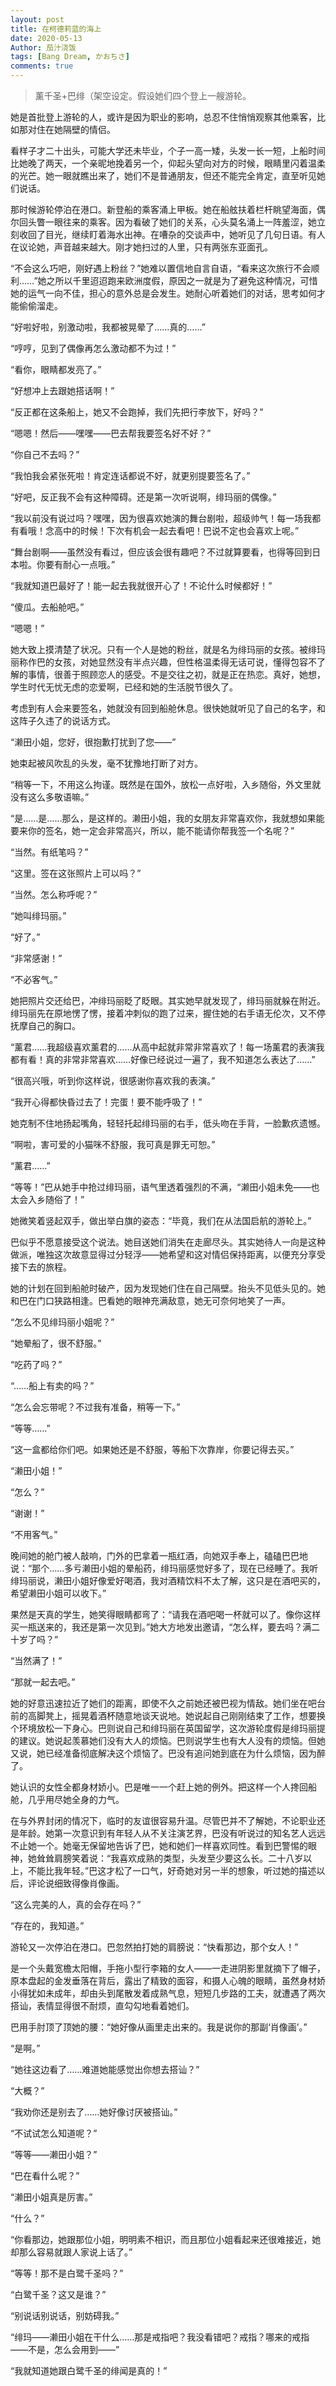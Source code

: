 ```yaml
---
layout: post
title: 在柯德莉蓝的海上
date: 2020-05-13
Author: 茄汁浇饭 
tags: [Bang Dream, かおちさ]
comments: true
---
```


> 薰千圣+巴绯（架空设定。假设她们四个登上一艘游轮。

她是首批登上游轮的人，或许是因为职业的影响，总忍不住悄悄观察其他乘客，比如那对住在她隔壁的情侣。

看样子才二十出头，可能大学还未毕业，个子一高一矮，头发一长一短，上船时间比她晚了两天，一个亲昵地挽着另一个，仰起头望向对方的时候，眼睛里闪着温柔的光芒。她一眼就瞧出来了，她们不是普通朋友，但还不能完全肯定，直至听见她们说话。

那时候游轮停泊在港口。新登船的乘客涌上甲板。她在船舷扶着栏杆眺望海面，偶尔回头瞥一眼往来的乘客。因为看破了她们的关系，心头莫名涌上一阵羞涩，她立刻收回了目光，继续盯着海水出神。在嘈杂的交谈声中，她听见了几句日语。有人在议论她，声音越来越大。刚才她扫过的人里，只有两张东亚面孔。

“不会这么巧吧，刚好遇上粉丝？”她难以置信地自言自语，“看来这次旅行不会顺利……”她之所以千里迢迢跑来欧洲度假，原因之一就是为了避免这种情况，可惜她的运气一向不佳，担心的意外总是会发生。她耐心听着她们的对话，思考如何才能偷偷溜走。

“好啦好啦，别激动啦，我都被晃晕了……真的……”

“哼哼，见到了偶像再怎么激动都不为过！”

“看你，眼睛都发亮了。”

“好想冲上去跟她搭话啊！”

“反正都在这条船上，她又不会跑掉，我们先把行李放下，好吗？”

“嗯嗯！然后——嘿嘿——巴去帮我要签名好不好？”

“你自己不去吗？”

“我怕我会紧张死啦！肯定连话都说不好，就更别提要签名了。”

“好吧，反正我不会有这种障碍。还是第一次听说啊，绯玛丽的偶像。”

“我以前没有说过吗？嘿嘿，因为很喜欢她演的舞台剧啦，超级帅气！每一场我都有看哦！念高中的时候！下次有机会一起去看吧！巴说不定也会喜欢上呢。”

“舞台剧啊——虽然没有看过，但应该会很有趣吧？不过就算要看，也得等回到日本啦。你要有耐心一点哦。”

“我就知道巴最好了！能一起去我就很开心了！不论什么时候都好！”

“傻瓜。去船舱吧。”

“嗯嗯！”

她大致上摸清楚了状况。只有一个人是她的粉丝，就是名为绯玛丽的女孩。被绯玛丽称作巴的女孩，对她显然没有半点兴趣，但性格温柔得无话可说，懂得包容不了解的事情，很善于照顾恋人的感受。不是交往之初，就是正在热恋。真好，她想，学生时代无忧无虑的恋爱啊，已经和她的生活脱节很久了。

考虑到有人会来要签名，她就没有回到船舱休息。很快她就听见了自己的名字，和这阵子久违了的说话方式。

“濑田小姐，您好，很抱歉打扰到了您——”

她束起被风吹乱的头发，毫不犹豫地打断了对方。

“稍等一下，不用这么拘谨。既然是在国外，放松一点好啦，入乡随俗，外文里就没有这么多敬语嘛。”

“是……是……那么，是这样的。濑田小姐，我的女朋友非常喜欢你，我就想如果能要来你的签名，她一定会非常高兴，所以，能不能请你帮我签一个名呢？”

“当然。有纸笔吗？”

“这里。签在这张照片上可以吗？”

“当然。怎么称呼呢？”

“她叫绯玛丽。”

“好了。”

“非常感谢！”

“不必客气。”

她把照片交还给巴，冲绯玛丽眨了眨眼。其实她早就发现了，绯玛丽就躲在附近。绯玛丽先在原地愣了愣，接着冲刺似的跑了过来，握住她的右手语无伦次，又不停抚摩自己的胸口。

“薰君……我超级喜欢薰君的……从高中起就非常非常喜欢了！每一场薰君的表演我都有看！真的非常非常喜欢……好像已经说过一遍了，我不知道怎么表达了……”

“很高兴哦，听到你这样说，很感谢你喜欢我的表演。”

“我开心得都快昏过去了！完蛋！要不能呼吸了！”

她克制不住地扬起嘴角，轻轻托起绯玛丽的右手，低头吻在手背，一脸歉疚遗憾。

“啊啦，害可爱的小猫咪不舒服，我可真是罪无可恕。”

“薰君……”

“等等！”巴从她手中抢过绯玛丽，语气里透着强烈的不满，“濑田小姐未免——也太会入乡随俗了！”

她微笑着竖起双手，做出举白旗的姿态：“毕竟，我们在从法国启航的游轮上。”

巴似乎不愿意接受这个说法。她目送她们消失在走廊尽头。其实她待人一向是这种做派，唯独这次故意显得过分轻浮——她希望和这对情侣保持距离，以便充分享受接下去的旅程。

她的计划在回到船舱时破产，因为发现她们住在自己隔壁。抬头不见低头见的。她和巴在门口狭路相逢。巴看她的眼神充满敌意，她无可奈何地笑了一声。

“怎么不见绯玛丽小姐呢？”

“她晕船了，很不舒服。”

“吃药了吗？”

“……船上有卖的吗？”

“怎么会忘带呢？不过我有准备，稍等一下。”

“等等……”

“这一盒都给你们吧。如果她还是不舒服，等船下次靠岸，你要记得去买。”

“濑田小姐！”

“怎么？”

“谢谢！”

“不用客气。”

晚间她的舱门被人敲响，门外的巴拿着一瓶红酒，向她双手奉上，磕磕巴巴地说：“那个……多亏濑田小姐的晕船药，绯玛丽感觉好多了，现在已经睡了。我听绯玛丽说，濑田小姐好像爱好喝酒，我对酒精饮料不太了解，这只是在酒吧买的，希望濑田小姐可以收下。”

果然是天真的学生，她笑得眼睛都弯了：“请我在酒吧喝一杯就可以了。像你这样买一瓶送来的，我还是第一次见到。”她大方地发出邀请，“怎么样，要去吗？满二十岁了吗？”

“当然满了！”

“那就一起去吧。”

她的好意迅速拉近了她们的距离，即使不久之前她还被巴视为情敌。她们坐在吧台前的高脚凳上，摇晃着酒杯随意地谈天说地。她说起自己刚刚结束了工作，想要换个环境放松一下身心。巴则说自己和绯玛丽在英国留学，这次游轮度假是绯玛丽提的建议。她说起羡慕她们没有大人的烦恼。巴则说学生也有大人没有的烦恼。但她又说，她已经准备彻底解决这个烦恼了。巴没有追问她到底在为什么烦恼，因为醉了。

她认识的女性全都身材娇小。巴是唯一一个赶上她的例外。把这样一个人搀回船舱，几乎用尽她全身的力气。

在与外界封闭的情况下，临时的友谊很容易升温。尽管巴并不了解她，不论职业还是年龄。她第一次意识到有年轻人从不关注演艺界，巴没有听说过的知名艺人远远不止她一个。她毫无保留地告诉了巴，她和她们一样喜欢同性。看到巴警惕的眼神，她耸耸肩膀笑着说：“我喜欢成熟的类型，头发至少要这么长。二十八岁以上，不能比我年轻。”巴这才松了一口气，好奇她对另一半的想象，听过她的描述以后，评论说细致得像肖像画。

“这么完美的人，真的会存在吗？”

“存在的，我知道。”

游轮又一次停泊在港口。巴忽然拍打她的肩膀说：“快看那边，那个女人！”

是一个头戴宽檐太阳帽，手拖小型行李箱的女人——一走进阴影里就摘下了帽子，原本盘起的金发垂落在背后，露出了精致的面容，和摄人心魄的眼睛，虽然身材娇小得犹如未成年，却由头到尾散发着成熟气息，短短几步路的工夫，就遭遇了两次搭讪，表情显得很不耐烦，直勾勾地看着她们。

巴用手肘顶了顶她的腰：“她好像从画里走出来的。我是说你的那副‘肖像画’。”

“是啊。”

“她往这边看了……难道她能感觉出你想去搭讪？”

“大概？”

“我劝你还是别去了……她好像讨厌被搭讪。”

“不试试怎么知道呢？”

“等等——濑田小姐？”

“巴在看什么呢？”

“濑田小姐真是厉害。”

“什么？”

“你看那边，她跟那位小姐，明明素不相识，而且那位小姐看起来还很难接近，她却那么容易就跟人家说上话了。”

“等等！那不是白鹭千圣吗？”

“白鹭千圣？这又是谁？”

“别说话别说话，别妨碍我。”

“绯玛——濑田小姐在干什么……那是戒指吧？我没看错吧？戒指？哪来的戒指——不是，怎么会用到——”

“我就知道她跟白鹭千圣的绯闻是真的！”